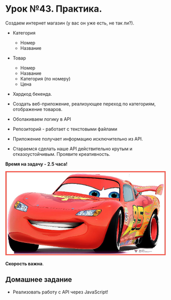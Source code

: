 # Урок №43. Практика.

Создаем интернет магазин (у вас он уже есть, не так ли?). 
- Категория
   - Номер
   - Название
- Товар
   - Номер
   - Название
   - Категория (по номеру)
   - Цена
- Хардкод бекенда.
- Создать веб-приложение, реализующее переход по категориям, отображение товаров.

- Оболакиваем логику в API
- Репозиторий - работает с текстовыми файлами
- Приложение получает информацию исключительно из API.
- Стараемся сделать наше API действительно крутым и отказоустойчивым. Проявите креативность.

**Время на задачу - 2.5 часа!**

![Speed](/Module-5/images/speed.png)

**Скорость важна**.

## Домашнее задание

* Реализовать работу с API через JavaScript!

